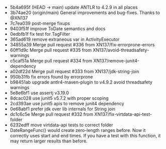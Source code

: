 - 5b4a695f (HEAD -> main) update ANTLR to 4.2.9 in all places
- 3b74ae20 (origin/main) General improvements and bug-fixes. Thanks to @XN137
- 7c7ea039 post-merge fixups
- 9403f51f improve ToDate semantics and docs
- 0edbfb1f fix test for TagFilter
- 365ad619 remove extraneous var in ActivityExecutor
- 34855a39 Merge pull request #336 from XN137/fix-errorprone-errors
- 60ff1d9c Merge pull request #335 from XN137/avoid-threadsafety-warnings
- c5caf51a Merge pull request #334 from XN137/remove-junit4-dependency
- a02df22d Merge pull request #333 from XN137/jdk-string-join
- 950b31fb fix errors found by errorprone
- b98451ab upgrade antlr4-maven-plugin to v4.9.2 avoid threadsafety warnings
- 5e8e6bf1 use assertj v3.19.0
- 8dcac028 use junit5 v5.7.2 with proper scoping
- 2cd393ae use junit5 apis to remove junit4 dependency
- 0e68abf1 prefer jdk over lib internals for String join
- dc1c6c5e Merge pull request #332 from XN137/fix-virtdata-api-test-folder
- 6232edff move virtdata-api tests to correct folder
- DateRangeFunc() would create zero-length ranges
  before. Now it correctly uses start and end times. If you have a test with this function,
  it may return larger results than before.
